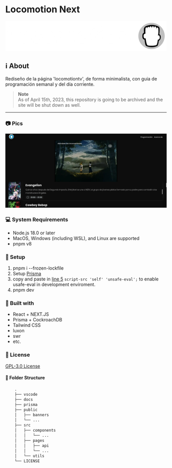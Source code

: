 # Locomotion Next

![Locomotion Logo](./public/logo_white.png)

## :information_source: About

Rediseño de la página 'locomotiontv', de forma minimalista, con guia de programación semanal y del día corriente.

> **Note**  
> As of April 15th, 2023, this repository is going to be archived and the site will be shut down as well.

---

### :camera: Pics

![home page of Locomotion Next](./docs/index.png)

### :computer: System Requirements

- Node.js 18.0 or later
- MacOS, Windows (including WSL), and Linux are supported
- pnpm v8

### 🔧 Setup

1. pnpm i --frozen-lockfile
2. Setup [Prisma](docs/prisma.md)
3. copy and paste in [line 5](next.config.js) `script-src 'self' 'unsafe-eval';` to enable usafe-eval in development enviroment.
4. pnpm dev

### :pushpin: Built with

- React + NEXT.JS
- Prisma + CockroachDB
- Tailwind CSS
- luxon
- swr
- etc.

### :scroll: License

[GPL-3.0 License](https://github.com/falsepopsky/locomotion-tv-next/blob/main/LICENSE)

#### :open_file_folder: Folder Structure

```
    .
    ├── vscode
    ├── docs
    ├── prisma
    ├── public
    │   ├── banners
    │   └── ...
    ├── src
    │   ├── components
    │   │   └── ...
    │   ├── pages
    │   │   ├── api
    │   │   └── ...
    │   └── utils
    └── LICENSE
```
